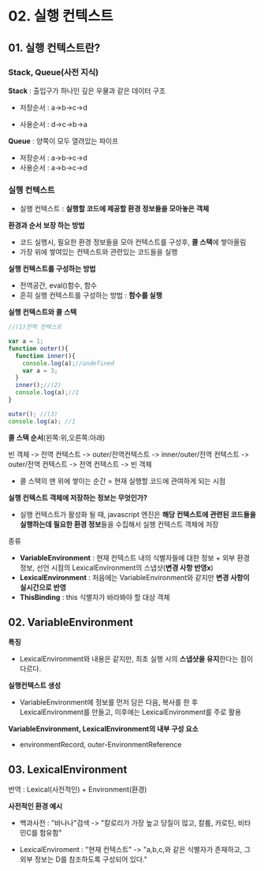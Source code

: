 # 02. 실행 컨텍스트

## 01. 실행 컨텍스트란?

### Stack, Queue(사전 지식)

**Stack** : 출입구가 하나인 깊은 우물과 같은 데이터 구조

- 저장순서 : a->b->c->d

- 사용순서 : d->c->b->a


**Queue** : 양쪽이 모두 열려있는 파이프

- 저장순서 : a->b->c->d
- 사용순서 : a->b->c->d

### 실행 컨텍스트

- 실행 컨텍스트 : **실행할 코드에 제공할 환경 정보들을 모아놓은 객체**

**환경과 순서 보장 하는 방법**

- 코드 실행시, 필요한 환경 정보들을 모아 컨텍스트를 구성후, **콜 스택**에 쌓아올림
- 가장 위에 쌓여있는 컨텍스트와 관련있는 코드들을 실행

**실행 컨텍스트를 구성하는 방법**
- 전역공간, eval()함수, 함수
- 흔히 실행 컨텍스트를 구성하는 방법 : **함수를 실행**

**실행 컨텍스트와 콜 스택**
```javascript
//(1)전역 컨텍스트

var a = 1;
function outer(){
  function inner(){
    console.log(a);//undefined
    var a = 3;
  }
  inner();//(2)
  console.log(a);//1
}

outer(); //(3)
console.log(a); //1
```

**콜 스택 순서**(왼쪽:위,오른쪽:아래)

빈 객체 -> 전역 컨텍스트 -> outer/전역컨텍스트 -> inner/outer/전역 컨텍스트 -> outer/전역 컨텍스트 -> 전역 컨텍스트 -> 빈 객체

- 콜 스택의 맨 위에 쌓이는 순간 = 현재 실행할 코드에 관여하게 되는 시점

**실행 컨텍스트 객체에 저장하는 정보는 무엇인가?**

- 실행 컨텍스트가 활성화 될 때, javascript 엔진은 **해당 컨텍스트에 관련된 코드들을 실행하는데 필요한 환경 정보**들을 수집해서 실행 컨텍스트 객체에 저장

종류

- **VariableEnvironment** : 현재 컨텍스트 내의 식별자들에 대한 정보 + 외부 환경 정보, 선언 시점의 LexicalEnvironment의 스냅샷(**변경 사항 반영x**)
- **LexicalEnvironment** : 처음에는 VariableEnvironment와 같지만 **변경 사항이 실시간으로 반영**
- **ThisBinding** : this 식별자가  바라봐야 할 대상 객체

## 02. VariableEnvironment

**특징**
- LexicalEnvironment와 내용은 같지만, 최초 실행 시의 **스냅샷을 유지**한다는 점이 다르다.

**실행컨텍스트 생성**
- VariableEnvironment에 정보를 먼저 담은 다음, 복사를 한 후 LexicalEnvironment를 만들고, 이후에는 LexicalEnvironment를 주로 활용

**VariableEnvironment, LexicalEnvironment의 내부 구성 요소**
- environmentRecord, outer-EnvironmentReference

## 03. LexicalEnvironment

번역 : Lexical(사전적인) + Environment(환경)

**사전적인 환경 예시**

- 백과사전 : "바나나"검색 -> "칼로리가 가장 높고 당질이 많고, 칼륨, 카로틴, 비타민C를 함유함"

- LexicalEnviroment : "현재 컨텍스트" -> "a,b,c,와 같은 식별자가 존재하고, 그 외부 정보는 D를 참조하도록 구성되어 있다."
